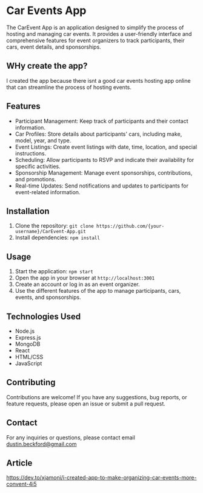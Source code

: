 # Car Events App

The CarEvent App is an application designed to simplify the process of hosting and managing car events. 
It provides a user-friendly interface and comprehensive features for event organizers to track participants, 
their cars, event details, and sponsorships.

## WHy create the app?
I created the app because there isnt a good car events hosting app online that can streamline the process of hosting events.

## Features

- Participant Management: Keep track of participants and their contact information.
- Car Profiles: Store details about participants' cars, including make, model, year, and type.
- Event Listings: Create event listings with date, time, location, and special instructions.
- Scheduling: Allow participants to RSVP and indicate their availability for specific activities.
- Sponsorship Management: Manage event sponsorships, contributions, and promotions.
- Real-time Updates: Send notifications and updates to participants for event-related information.

## Installation

1. Clone the repository: `git clone https://github.com/{your-username}/CarEvent-App.git`
2. Install dependencies: `npm install`

## Usage

1. Start the application: `npm start`
2. Open the app in your browser at `http://localhost:3001`
3. Create an account or log in as an event organizer.
4. Use the different features of the app to manage participants, cars, events, and sponsorships.

## Technologies Used

- Node.js
- Express.js
- MongoDB
- React
- HTML/CSS
- JavaScript

## Contributing

Contributions are welcome! If you have any suggestions, bug reports, or feature requests, please open an issue or submit a pull request.

## Contact

For any inquiries or questions, please contact email dustin.beckford@gmail.com

## Article
https://dev.to/xjamoni/i-created-app-to-make-organizing-car-events-more-convent-4i5


